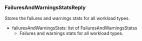### FailuresAndWarningsStatsReply
Stores the failures and warnings stats for all workload types.

- failuresAndWarningsStats: list of FailuresAndWarningsStatss
  - Failures and warnings stats for all workload types.
